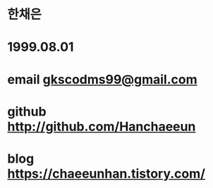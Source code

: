 # 한채은 

# 1999.08.01
# email gkscodms99@gmail.com
# github http://github.com/Hanchaeeun
# blog https://chaeeunhan.tistory.com/
